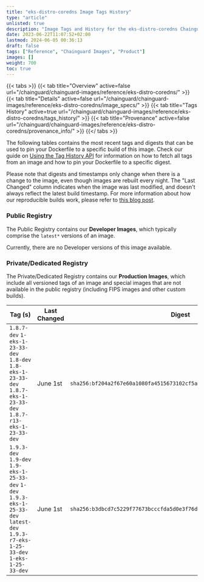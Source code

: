 ```yaml
---
title: "eks-distro-coredns Image Tags History"
type: "article"
unlisted: true
description: "Image Tags and History for the eks-distro-coredns Chainguard Image"
date: 2023-06-22T11:07:52+02:00
lastmod: 2024-06-05 00:36:13
draft: false
tags: ["Reference", "Chainguard Images", "Product"]
images: []
weight: 700
toc: true
---
```


{{< tabs >}}
{{< tab title="Overview" active=false url="/chainguard/chainguard-images/reference/eks-distro-coredns/" >}}
{{< tab title="Details" active=false url="/chainguard/chainguard-images/reference/eks-distro-coredns/image_specs/" >}}
{{< tab title="Tags History" active=true url="/chainguard/chainguard-images/reference/eks-distro-coredns/tags_history/" >}}
{{< tab title="Provenance" active=false url="/chainguard/chainguard-images/reference/eks-distro-coredns/provenance_info/" >}}
{{</ tabs >}}

The following tables contains the most recent tags and digests that can be used to pin your Dockerfile to a specific build of this image. Check our guide on [Using the Tag History API](/chainguard/chainguard-images/using-the-tag-history-api/) for information on how to fetch all tags from an image and how to pin your Dockerfile to a specific digest.

Please note that digests and timestamps only change when there is a change to the image, even though images are rebuilt every night. The "Last Changed" column indicates when the image was last modified, and doesn't always reflect the latest build timestamp. For more information about how our reproducible builds work, please refer to [this blog post](https://www.chainguard.dev/unchained/reproducing-chainguards-reproducible-image-builds).

### Public Registry
The Public Registry contains our **Developer Images**, which typically comprise the `latest*` versions of an image.

Currently, there are no Developer versions of this image available.

### Private/Dedicated Registry
The Private/Dedicated Registry contains our **Production Images**, which include all versioned tags of an image and special images that are not available in the public registry (including FIPS images and other custom builds).

| Tag (s)                                                                                                                                  | Last Changed | Digest                                                                    |
|------------------------------------------------------------------------------------------------------------------------------------------|--------------|---------------------------------------------------------------------------|
|  `1.8.7-dev` `1-eks-1-23-33-dev` `1.8-dev` `1.8-eks-1-23-33-dev` `1.8.7-eks-1-23-33-dev` `1.8.7-r13-eks-1-23-33-dev`                     | June 1st     | `sha256:bf204a2f67e60a1080fa4515673102cf5a03faaddaba9a0a5b65d66d321c9745` |
|  `1.9.3-dev` `1.9-dev` `1.9-eks-1-25-33-dev` `1-dev` `1.9.3-eks-1-25-33-dev` `latest-dev` `1.9.3-r7-eks-1-25-33-dev` `1-eks-1-25-33-dev` | June 1st     | `sha256:b3dbcd7c5229f77673bcccfda5d0e3f76dd83062c4801956abade4b943bb9c57` |

